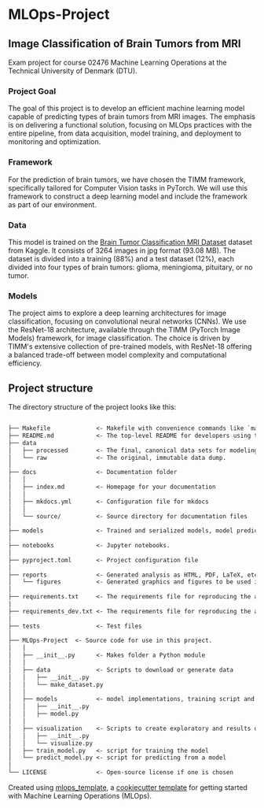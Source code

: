 # MLOps-Project 
## Image Classification of Brain Tumors from MRI

Exam project for course 02476 Machine Learning Operations at the Technical University of Denmark (DTU).

### Project Goal
The goal of this project is to develop an efficient machine learning model capable of predicting types of brain tumors from MRI images. The emphasis is on delivering a functional solution, focusing on MLOps practices with the entire pipeline, from data acquisition, model training, and deployment to monitoring and optimization. 

### Framework
For the prediction of brain tumors, we have chosen the TIMM framework, specifically tailored for Computer Vision tasks in PyTorch.
We will use this framework to construct a deep learning model and include the framework as part of our environment.

### Data
This model is trained on the [Brain Tumor Classification MRI Dataset](https://www.kaggle.com/datasets/sartajbhuvaji/brain-tumor-classification-mri) dataset from Kaggle. It consists of 3264 images in jpg format (93.08 MB). The dataset is divided into a training (88%) and a test dataset (12%), each divided into four types of brain tumors: glioma, meningioma, pituitary, or no tumor.

### Models
The project aims to explore a deep learning architectures for image classification, focusing on convolutional neural networks (CNNs). We use the ResNet-18 architecture, available through the TIMM (PyTorch Image Models) framework, for image classification. The choice is driven by TIMM's extensive collection of pre-trained models, with ResNet-18 offering a balanced trade-off between model complexity and computational efficiency.

## Project structure


The directory structure of the project looks like this:

```txt

├── Makefile             <- Makefile with convenience commands like `make data` or `make train`
├── README.md            <- The top-level README for developers using this project.
├── data
│   ├── processed        <- The final, canonical data sets for modeling.
│   └── raw              <- The original, immutable data dump.
│
├── docs                 <- Documentation folder
│   │
│   ├── index.md         <- Homepage for your documentation
│   │
│   ├── mkdocs.yml       <- Configuration file for mkdocs
│   │
│   └── source/          <- Source directory for documentation files
│
├── models               <- Trained and serialized models, model predictions, or model summaries
│
├── notebooks            <- Jupyter notebooks.
│
├── pyproject.toml       <- Project configuration file
│
├── reports              <- Generated analysis as HTML, PDF, LaTeX, etc.
│   └── figures          <- Generated graphics and figures to be used in reporting
│
├── requirements.txt     <- The requirements file for reproducing the analysis environment
|
├── requirements_dev.txt <- The requirements file for reproducing the analysis environment
│
├── tests                <- Test files
│
├── MLOps-Project  <- Source code for use in this project.
│   │
│   ├── __init__.py      <- Makes folder a Python module
│   │
│   ├── data             <- Scripts to download or generate data
│   │   ├── __init__.py
│   │   └── make_dataset.py
│   │
│   ├── models           <- model implementations, training script and prediction script
│   │   ├── __init__.py
│   │   ├── model.py
│   │
│   ├── visualization    <- Scripts to create exploratory and results oriented visualizations
│   │   ├── __init__.py
│   │   └── visualize.py
│   ├── train_model.py   <- script for training the model
│   └── predict_model.py <- script for predicting from a model
│
└── LICENSE              <- Open-source license if one is chosen
```

Created using [mlops_template](https://github.com/SkafteNicki/mlops_template),
a [cookiecutter template](https://github.com/cookiecutter/cookiecutter) for getting
started with Machine Learning Operations (MLOps).

